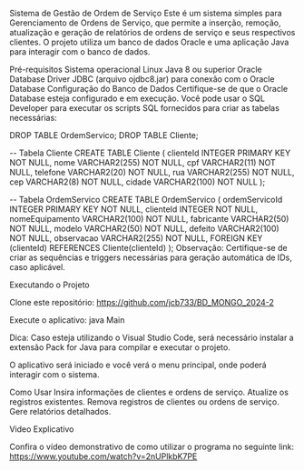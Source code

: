Sistema de Gestão de Ordem de Serviço
Este é um sistema simples para Gerenciamento de Ordens de Serviço, que permite a inserção, remoção, atualização e geração de relatórios de ordens de serviço e seus respectivos clientes. O projeto utiliza um banco de dados Oracle e uma aplicação Java para interagir com o banco de dados.

Pré-requisitos
Sistema operacional Linux
Java 8 ou superior
Oracle Database
Driver JDBC (arquivo ojdbc8.jar) para conexão com o Oracle Database
Configuração do Banco de Dados
Certifique-se de que o Oracle Database esteja configurado e em execução. Você pode usar o SQL Developer para executar os scripts SQL fornecidos para criar as tabelas necessárias:

DROP TABLE OrdemServico;
DROP TABLE Cliente;

-- Tabela Cliente
CREATE TABLE Cliente (
    clienteId INTEGER PRIMARY KEY NOT NULL,
    nome VARCHAR2(255) NOT NULL,
    cpf VARCHAR2(11) NOT NULL,
    telefone VARCHAR2(20) NOT NULL,
    rua VARCHAR2(255) NOT NULL,
    cep VARCHAR2(8) NOT NULL,
    cidade VARCHAR2(100) NOT NULL
);

-- Tabela OrdemServico
CREATE TABLE OrdemServico (
    ordemServicoId INTEGER PRIMARY KEY NOT NULL,
    clienteId INTEGER NOT NULL,
    nomeEquipamento VARCHAR2(100) NOT NULL,
    fabricante VARCHAR2(50) NOT NULL,
    modelo VARCHAR2(50) NOT NULL,
    defeito VARCHAR2(100) NOT NULL,
    observacao VARCHAR2(255) NOT NULL,
    FOREIGN KEY (clienteId) REFERENCES Cliente(clienteId)
);
Observação: Certifique-se de criar as sequências e triggers necessárias para geração automática de IDs, caso aplicável.

Executando o Projeto

Clone este repositório: https://github.com/jcb733/BD_MONGO_2024-2

Execute o aplicativo: java Main

Dica: Caso esteja utilizando o Visual Studio Code, será necessário instalar a extensão Pack for Java para compilar e executar o projeto.

O aplicativo será iniciado e você verá o menu principal, onde poderá interagir com o sistema.

Como Usar
Insira informações de clientes e ordens de serviço.
Atualize os registros existentes.
Remova registros de clientes ou ordens de serviço.
Gere relatórios detalhados.

Video Explicativo

Confira o vídeo demonstrativo de como utilizar o programa no seguinte link: https://www.youtube.com/watch?v=2nUPlkbK7PE